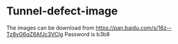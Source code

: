 # Tunnel-defect-image
The images can be download from https://pan.baidu.com/s/16z--Tz8vG6qZ6AfJc3VCIg
Password is b3b8
